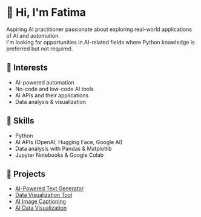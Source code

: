 # 👋 Hi, I'm Fatima 

Aspiring AI practitioner passionate about exploring real-world applications of AI and automation.  
I'm looking for opportunities in AI-related fields where Python knowledge is preferred but not required.  

## 🚀 Interests  
- AI-powered automation  
- No-code and low-code AI tools  
- AI APIs and their applications  
- Data analysis & visualization  

## 🔧 Skills  
- Python  
- AI APIs (OpenAI, Hugging Face, Google AI)  
- Data analysis with Pandas & Matplotlib  
- Jupyter Notebooks & Google Colab  

## 📌 Projects  
- [AI-Powered Text Generator](https://github.com/DeepSynthAI/ai-text-generator/)
- [Data Visualization Tool](https://github.com/DeepSynthAI/data_visualization/)
- [AI Image Captioning](https://github.com/DeepSynthAI/ai-image-captioning/)
- [AI Data Visualization](https://github.com/DeepSynthAI/ai-data-visualization/)
